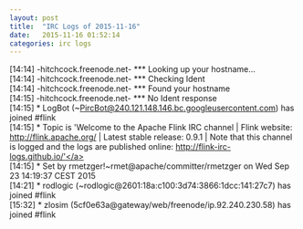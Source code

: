 ```yaml
---
layout: post
title:  "IRC Logs of 2015-11-16"
date:   2015-11-16 01:52:14
categories: irc logs
---
```

<span class="irc-date">[14:14]</span> <span class="irc-brown">-hitchcock.freenode.net- *** Looking up your hostname...</span><br />
<span class="irc-date">[14:14]</span> <span class="irc-brown">-hitchcock.freenode.net- *** Checking Ident</span><br />
<span class="irc-date">[14:14]</span> <span class="irc-brown">-hitchcock.freenode.net- *** Found your hostname</span><br />
<span class="irc-date">[14:15]</span> <span class="irc-brown">-hitchcock.freenode.net- *** No Ident response</span><br />
<span class="irc-date">[14:15]</span> <span class="irc-green">* LogBot (~PircBot@240.121.148.146.bc.googleusercontent.com) has joined #flink</span><br />
<span class="irc-date">[14:15]</span> <span class="irc-green">* Topic is 'Welcome to the Apache Flink IRC channel | Flink website: <a href="http://flink.apache.org/">http://flink.apache.org/</a> | Latest stable release: 0.9.1 | Note that this channel is logged and the logs are published online: <a href="http://flink-irc-logs.github.io/'">http://flink-irc-logs.github.io/'</a></span><br />
<span class="irc-date">[14:15]</span> <span class="irc-green">* Set by rmetzger!~rmet@apache/committer/rmetzger on Wed Sep 23 14:19:37 CEST 2015</span><br />
<span class="irc-date">[14:21]</span> <span class="irc-green">* rodlogic (~rodlogic@2601:18a:c100:3d74:3866:1dcc:141:27c7) has joined #flink</span><br />
<span class="irc-date">[15:32]</span> <span class="irc-green">* zlosim (5cf0e63a@gateway/web/freenode/ip.92.240.230.58) has joined #flink</span><br />
